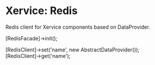 Xervice: Redis
======

Redis client for Xervice components based on DataProvider.

[RedisFacade]->init();  
  
[RedisClient]->set('name', new AbstractDataProvider());  
[RedisClient]->get('name');